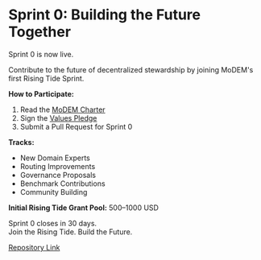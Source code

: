 # Sprint 0: Building the Future Together

Sprint 0 is now live.

Contribute to the future of decentralized stewardship by joining MoDEM's first Rising Tide Sprint.

**How to Participate:**
1. Read the [MoDEM Charter](https://github.com/jameskierstead/modem-os/blob/main/charter/CHARTER.md)
2. Sign the [Values Pledge](https://github.com/jameskierstead/modem-os/blob/main/charter/VALUES_PLEDGE.md)
3. Submit a Pull Request for Sprint 0

**Tracks:**
- New Domain Experts
- Routing Improvements
- Governance Proposals
- Benchmark Contributions
- Community Building

**Initial Rising Tide Grant Pool:** $500–$1000 USD

Sprint 0 closes in 30 days.  
Join the Rising Tide. Build the Future.

[Repository Link](https://github.com/jameskierstead/modem-os)
